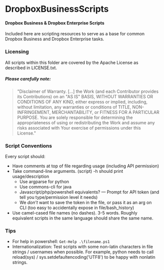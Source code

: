 # DropboxBusinessScripts
#### Dropbox Business & Dropbox Enterprise Scripts

Included here are scripting resources to serve as a base for common Dropbox Business and Dropbox Enterprise tasks. 

### Licensing

All scripts within this folder are covered by the Apache License as described in LICENSE.txt.

##### Please carefully note: 

> "Disclaimer of Warranty. [...] the Work (and each Contributor provides its Contributions) on an "AS IS" BASIS, WITHOUT WARRANTIES OR CONDITIONS OF ANY KIND, either express or implied, including, without limitation, any warranties or conditions of TITLE, NON-INFRINGEMENT, MERCHANTABILITY, or FITNESS FOR A PARTICULAR PURPOSE. You are solely responsible for determining the appropriateness of using or redistributing the Work and assume any risks associated with Your exercise of permissions under this License."

### Script Conventions

Every script should:

- Have comments at top of file regarding usage (including API permission)
- Take command-line arguments.  (script) -h should print usage/description
  - Use argparse for python
  - Use commons-cli for java
  - Javascript/php/powershell equivalents?
— Prompt for API token (and tell you type/permission level it needs)
  - We *don’t* want to save the token in the file, or pass it as an arg on CLI (too easy to accidentally expose in file/bash_history)
- Use camel-cased file names (no dashes). 3-5 words.  Roughly equivalent scripts in the same language should share the same name.

### Tips

- For help in powershell: `Get-Help .\filename.ps1`
- Internationalization:  Test scripts with some non-latin characters in file strings / usernames when possible.  For example, python needs to call reload(sys) / sys.setdefaultencoding('UTF8') to be happy with nonlatin strings.